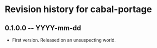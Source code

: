# Revision history for cabal-portage

## 0.1.0.0 -- YYYY-mm-dd

* First version. Released on an unsuspecting world.
